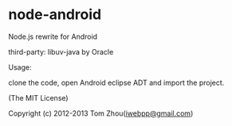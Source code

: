 node-android
===============

Node.js rewrite for Android

third-party: libuv-java by Oracle


Usage:

  clone the code, open Android eclipse ADT and import the project.


(The MIT License)

Copyright (c) 2012-2013 Tom Zhou(iwebpp@gmail.com)

